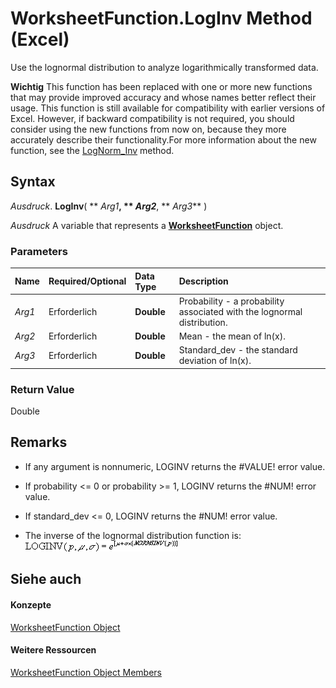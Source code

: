 
# WorksheetFunction.LogInv Method (Excel)

Use the lognormal distribution to analyze logarithmically transformed data.


 **Wichtig**  This function has been replaced with one or more new functions that may provide improved accuracy and whose names better reflect their usage. This function is still available for compatibility with earlier versions of Excel. However, if backward compatibility is not required, you should consider using the new functions from now on, because they more accurately describe their functionality.For more information about the new function, see the [LogNorm_Inv](d8a3c416-c2c4-dc57-e1f0-1d05e9fec2a1.md) method.


## Syntax

 _Ausdruck_. **LogInv**( ** _Arg1_**, ** _Arg2_**, ** _Arg3_** )

 _Ausdruck_ A variable that represents a **[WorksheetFunction](7b1d5639-363d-632c-2cf0-2232562646b6.md)** object.


### Parameters



|**Name**|**Required/Optional**|**Data Type**|**Description**|
|:-----|:-----|:-----|:-----|
| _Arg1_|Erforderlich|**Double**|Probability - a probability associated with the lognormal distribution.|
| _Arg2_|Erforderlich|**Double**|Mean - the mean of ln(x).|
| _Arg3_|Erforderlich|**Double**|Standard_dev - the standard deviation of ln(x).|

### Return Value

Double


## Remarks




- If any argument is nonnumeric, LOGINV returns the #VALUE! error value.
    
- If probability <= 0 or probability >= 1, LOGINV returns the #NUM! error value.
    
- If standard_dev <= 0, LOGINV returns the #NUM! error value.
    
-  The inverse of the lognormal distribution function is:
![](images/awflginv_ZA06051178.gif)


    

## Siehe auch


#### Konzepte


[WorksheetFunction Object](7b1d5639-363d-632c-2cf0-2232562646b6.md)
#### Weitere Ressourcen


[WorksheetFunction Object Members](http://msdn.microsoft.com/library/6811ca87-4b53-0bff-88c9-30bf7497879a%28Office.15%29.aspx)